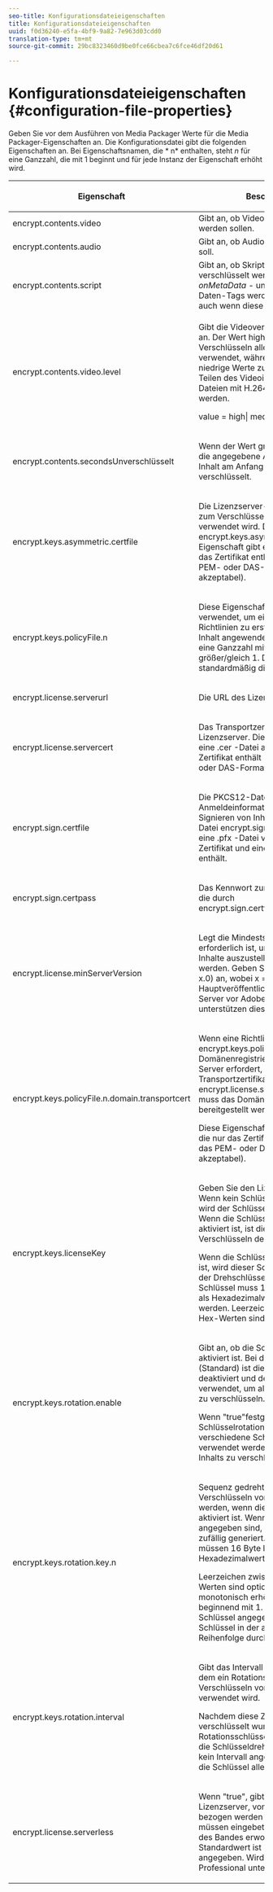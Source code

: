 ```yaml
---
seo-title: Konfigurationsdateieigenschaften
title: Konfigurationsdateieigenschaften
uuid: f0d36240-e5fa-4bf9-9a82-7e963d03cdd0
translation-type: tm+mt
source-git-commit: 29bc8323460d9be0fce66cbea7c6fce46df20d61

---
```



# Konfigurationsdateieigenschaften {#configuration-file-properties}

Geben Sie vor dem Ausführen von Media Packager Werte für die Media Packager-Eigenschaften an. Die Konfigurationsdatei gibt die folgenden Eigenschaften an. Bei Eigenschaftsnamen, die * n* enthalten, steht *n* für eine Ganzzahl, die mit 1 beginnt und für jede Instanz der Eigenschaft erhöht wird.

<table frame="all" colsep="1" rowsep="1" class="+ topic/table adobe-d/table " id="table_dx4_mpy_n4"> 
 <thead class="- topic/thead "> 
  <tr rowsep="1" class="- topic/row "> 
   <th colname="1" class="- topic/entry entry"> <p class="- topic/p ">Eigenschaft </p> </th> 
   <th colname="2" class="- topic/entry entry"> <p class="- topic/p ">Beschreibung </p> </th> 
  </tr> 
 </thead>
 <tbody class="- topic/tbody "> 
  <tr rowsep="1" class="- topic/row "> 
   <td colname="1" class="- topic/entry "><span class="codeph"> encrypt.contents.video</span> </td> 
   <td colname="2" class="- topic/entry "> Gibt an, ob Videoinhalte verschlüsselt werden sollen. </td> 
  </tr> 
  <tr rowsep="1" class="- topic/row "> 
   <td colname="1" class="- topic/entry "><span class="codeph"> encrypt.contents.audio</span> </td> 
   <td colname="2" class="- topic/entry "> Gibt an, ob Audio verschlüsselt werden soll. </td> 
  </tr> 
  <tr rowsep="1" class="- topic/row "> 
   <td colname="1" class="- topic/entry "><span class="codeph"> encrypt.contents.script</span> </td> 
   <td colname="2" class="- topic/entry ">Gibt an, ob Skriptdaten in FLVs verschlüsselt werden sollen. <i class="+ topic/ph hi-d/i ">onMetaData</i> - und <i class="+ topic/ph hi-d/i ">onXMP</i> -Skript-Daten-Tags werden nie verschlüsselt, auch wenn diese Option aktiviert ist. </td> 
  </tr> 
  <tr rowsep="1" class="- topic/row "> 
   <td colname="1" class="- topic/entry "><span class="codeph"> encrypt.contents.video.level</span> </td> 
   <td colname="2" class="- topic/entry "> <p class="- topic/p ">Gibt die Videoverschlüsselungsstufe an. Der Wert high wird zum Verschlüsseln aller Videoinhalte verwendet, während mittel- und niedrige Werte zum Verschlüsseln von Teilen des Videoinhalts für F4V-Dateien mit H.264-Inhalt verwendet werden. </p> <p class="- topic/p ">value = <span class="codeph"> high| medium| niedrig</span> </p> </td> 
  </tr> 
  <tr rowsep="1" class="- topic/row "> 
   <td colname="1" class="- topic/entry "><span class="codeph"> encrypt.contents.secondsUnverschlüsselt</span> </td> 
   <td colname="2" class="- topic/entry "> <p class="- topic/p ">Wenn der Wert größer als 0 ist, wird die angegebene Anzahl von Sekunden Inhalt am Anfang der Datei nicht verschlüsselt. </p> </td> 
  </tr> 
  <tr rowsep="1" class="- topic/row "> 
   <td colname="1" class="- topic/entry "><span class="codeph"> encrypt.keys.asymmetric.certfile</span> </td> 
   <td colname="2" class="- topic/entry "> <p class="- topic/p ">Die Lizenzserver-Zertifikatdatei, die zum Verschlüsseln des Schlüssels verwendet wird. Die <span class="codeph"> encrypt.keys.asymmetric.certfile</span> -Eigenschaft gibt eine Datei an, die nur das Zertifikat enthält (entweder das PEM- oder DAS-Format ist akzeptabel). </p> </td> 
  </tr> 
  <tr rowsep="1" class="- topic/row "> 
   <td colname="1" class="- topic/entry "><span class="+ topic/ph pr-d/codeph codeph">encrypt.keys.policyFile.n</span> </td> 
   <td colname="2" class="- topic/entry "> <p class="- topic/p ">Diese Eigenschaft wird wiederholt verwendet, um eine Liste von Richtlinien zu erstellen, die auf den Inhalt angewendet werden sollen. <span class="codeph"> n</span> ist eine Ganzzahl mit einem Wert größer/gleich 1. Der Client verwendet standardmäßig die erste Instanz. </p> </td> 
  </tr> 
  <tr rowsep="1" class="- topic/row "> 
   <td colname="1" class="- topic/entry "><span class="codeph"> encrypt.license.serverurl</span> </td> 
   <td colname="2" class="- topic/entry "> <p class="- topic/p ">Die URL des Lizenzservers. </p> </td> 
  </tr> 
  <tr rowsep="1" class="- topic/row "> 
   <td colname="1" class="- topic/entry "><span class="codeph"> encrypt.license.servercert</span> </td> 
   <td colname="2" class="- topic/entry "> <p class="- topic/p ">Das Transportzertifikat für den Lizenzserver. Diese Eigenschaft gibt eine <span class="filepath"> .cer</span> -Datei an, die nur das Zertifikat enthält (entweder das PEM- oder DAS-Format ist zulässig). </p> </td> 
  </tr> 
  <tr rowsep="1" class="- topic/row "> 
   <td colname="1" class="- topic/entry "><span class="codeph"> encrypt.sign.certfile</span> </td> 
   <td colname="2" class="- topic/entry "> <p class="- topic/p ">Die PKCS12-Datei, die die Anmeldeinformationen des Pakets zum Signieren von Inhalten enthält. Die Datei <span class="codeph"> encrypt.sign.certfile</span> sollte auf eine <span class="filepath"> .pfx</span> -Datei verweisen, die ein Zertifikat und einen privaten Schlüssel enthält. </p> </td> 
  </tr> 
  <tr rowsep="1" class="- topic/row "> 
   <td colname="1" class="- topic/entry "><span class="codeph"> encrypt.sign.certpass</span> </td> 
   <td colname="2" class="- topic/entry "> <p class="- topic/p ">Das Kennwort zum Schutz der Datei, die durch <span class="codeph"> encrypt.sign.certfile</span>angegeben wird. </p> </td> 
  </tr> 
  <tr rowsep="1" class="- topic/row "> 
   <td colname="1" class="- topic/entry "><span class="codeph"> encrypt.license.minServerVersion</span> </td> 
   <td colname="2" class="- topic/entry "> <p class="- topic/p ">Legt die Mindestserverversion fest, die erforderlich ist, um Lizenzen für die Inhalte auszustellen, die verpackt werden. Geben Sie x (Adobe Access x.0) an, wobei x = die Hauptveröffentlichungsnummer ist. Server vor Adobe Access 3.0 unterstützen diese Einstellung nicht. </p> </td> 
  </tr> 
  <tr rowsep="1" class="- topic/row "> 
   <td colname="1" class="- topic/entry "><span class="codeph">encrypt.keys.policyFile.n.domain.transportcert</span> </td> 
   <td colname="2" class="- topic/entry "> <p class="- topic/p ">Wenn eine Richtlinie <span class="+ topic/ph pr-d/codeph codeph"> encrypt.keys.policyFile.n</span> die Domänenregistrierung bei einem Server erfordert, der ein anderes Transportzertifikat verwendet als in " <span class="+ topic/ph pr-d/codeph codeph"> encrypt.license.servercert</span>"angegeben, muss das Domänentransportzertifikat bereitgestellt werden. </p> <p class="- topic/p ">Diese Eigenschaft gibt eine Datei an, die nur das Zertifikat enthält (entweder das PEM- oder DAS-Format ist akzeptabel). </p> </td> 
  </tr> 
  <tr rowsep="1" class="- topic/row "> 
   <td colname="1" class="- topic/entry "><span class="codeph"> encrypt.keys.licenseKey</span> </td> 
   <td colname="2" class="- topic/entry "> <p class="- topic/p ">Geben Sie den Lizenzschlüssel an. Wenn kein Schlüssel angegeben ist, wird der Schlüssel zufällig generiert. Wenn die Schlüsselrotation nicht aktiviert ist, ist dies der Schlüssel zum Verschlüsseln des Inhalts. </p> <p class="- topic/p ">Wenn die Schlüsseldrehung aktiviert ist, wird dieser Schlüssel zum Schutz der Drehschlüssel verwendet. Der Schlüssel muss 16 Byte lang sein und als Hexadezimalwerte angegeben werden. Leerzeichen zwischen den Hex-Werten sind optional. </p> </td> 
  </tr> 
  <tr rowsep="1" class="- topic/row "> 
   <td colname="1" class="- topic/entry "><span class="codeph"> encrypt.keys.rotation.enable</span> </td> 
   <td colname="2" class="- topic/entry "> <p class="- topic/p ">Gibt an, ob die Schlüsseldrehung aktiviert ist. Bei der Einstellung false (Standard) ist die Schlüsselrotation deaktiviert und der Master-CEK wird verwendet, um alle Beispiele im Inhalt zu verschlüsseln. </p> <p class="- topic/p ">Wenn "true"festgelegt ist, wird die Schlüsselrotation aktiviert und verschiedene Schlüssel können verwendet werden, um Teile des Inhalts zu verschlüsseln. </p> </td> 
  </tr> 
  <tr rowsep="1" class="- topic/row "> 
   <td colname="1" class="- topic/entry "><span class="codeph">encrypt.keys.rotation.key.n</span> </td> 
   <td colname="2" class="- topic/entry "> <p class="- topic/p ">Sequenz gedrehter Schlüssel, die zum Verschlüsseln von Inhalten verwendet werden, wenn die Schlüsseldrehung aktiviert ist. Wenn keine Schlüssel angegeben sind, werden Schlüssel zufällig generiert. Die Schlüssel müssen 16 Byte lang sein und als Hexadezimalwerte angegeben werden. </p> <p class="- topic/p ">Leerzeichen zwischen den Hex-Werten sind optional. <i class="+ topic/ph hi-d/i ">n</i> muss monotonisch erhöht werden, beginnend mit 1. Wenn mehrere Schlüssel angegeben sind, werden die Schlüssel in der angegebenen Reihenfolge durchlaufen. </p> </td> 
  </tr> 
  <tr rowsep="1" class="- topic/row "> 
   <td colname="1" class="- topic/entry "><span class="codeph"> encrypt.keys.rotation.interval</span> </td> 
   <td colname="2" class="- topic/entry "> <p class="- topic/p ">Gibt das Intervall (in Sekunden) an, in dem ein Rotationsschlüssel zum Verschlüsseln von Inhaltsmustern verwendet wird. </p> <p class="- topic/p ">Nachdem diese Zeit im Inhalt verschlüsselt wurde, wird der nächste Rotationsschlüssel verwendet. Wenn die Schlüsseldrehung aktiviert ist und kein Intervall angegeben ist, werden die Schlüssel alle 15 Minuten gedreht. </p> </td> 
  </tr> 
  <tr rowsep="0" class="- topic/row "> 
   <td colname="1" class="- topic/entry "><span class="codeph"> encrypt.license.serverless</span> </td> 
   <td colname="2" class="- topic/entry "> <p class="- topic/p ">Wenn "true", gibt es keinen Lizenzserver, von dem die Lizenzen bezogen werden können. Lizenzen müssen eingebettet oder außerhalb des Bandes erworben werden. Der Standardwert ist "false", wenn nicht angegeben. Wird nur in Adobe Access Professional unterstützt. </p> </td> 
  </tr> 
 </tbody> 
</table>


